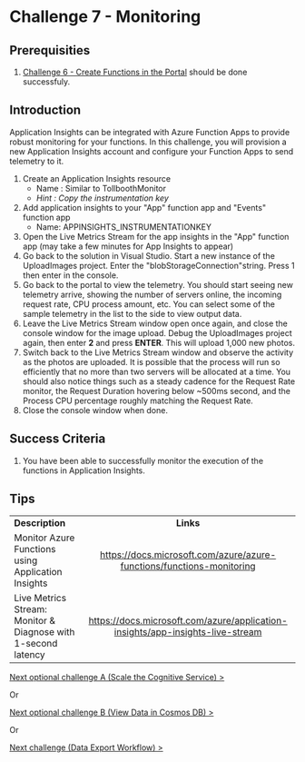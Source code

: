 # Challenge 7 - Monitoring

## Prerequisities

1. [Challenge 6 - Create Functions in the Portal](./06-PortalFunctions.md) should be done successfuly.

## Introduction
Application Insights can be integrated with Azure Function Apps to provide robust monitoring for your functions. In this challenge, you will provision a new Application Insights account and configure your Function Apps to send telemetry to it.

1. Create an Application Insights resource
    * Name : Similar to TollboothMonitor
    * _Hint : Copy the instrumentation key_
2. Add application insights to your &quot;App&quot; function app and &quot;Events&quot; function app
    * Name: APPINSIGHTS\_INSTRUMENTATIONKEY
3. Open the Live Metrics Stream for the app insights in the &quot;App&quot; function app (may take a few minutes for App Insights to appear)
4. Go back to the solution in Visual Studio.  Start a new instance of the UploadImages project.  Enter the &quot;blobStorageConnection&quot;string.  Press 1 then enter in the console.
5. Go back to the portal to view the telemetry.  You should start seeing new telemetry arrive, showing the number of servers online, the incoming request rate, CPU process amount, etc. You can select some of the sample telemetry in the list to the side to view output data.
6. Leave the Live Metrics Stream window open once again, and close the console window for the image upload. Debug the UploadImages project again, then enter **2** and press **ENTER**. This will upload 1,000 new photos.
7. Switch back to the Live Metrics Stream window and observe the activity as the photos are uploaded. It is possible that the process will run so efficiently that no more than two servers will be allocated at a time. You should also notice things such as a steady cadence for the Request Rate monitor, the Request Duration hovering below ~500ms second, and the Process CPU percentage roughly matching the Request Rate.
8. Close the console window when done.


## Success Criteria
1. You have been able to successfully monitor the execution of the functions in Application Insights.

## Tips


|                                                               |                                                                                  |
| ------------------------------------------------------------- | :------------------------------------------------------------------------------: |
| **Description**                                               |                                    **Links**                                     |
| Monitor Azure Functions using Application Insights            |     <https://docs.microsoft.com/azure/azure-functions/functions-monitoring>      |
| Live Metrics Stream: Monitor & Diagnose with 1-second latency | <https://docs.microsoft.com/azure/application-insights/app-insights-live-stream> |

[Next optional challenge A (Scale the Cognitive Service) >](./0A-ScaleCognitive.md)

Or

[Next optional challenge B (View Data in Cosmos DB) >](./0B-Cosmos.md)

Or

[Next challenge (Data Export Workflow) >](./08-Workflow.md)
